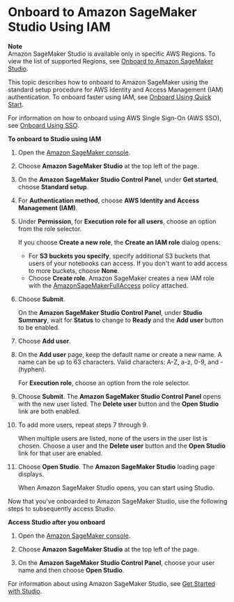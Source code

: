 # Onboard to Amazon SageMaker Studio Using IAM<a name="onboard-iam"></a>

**Note**  
Amazon SageMaker Studio is available only in specific AWS Regions\. To view the list of supported Regions, see [Onboard to Amazon SageMaker Studio](gs-studio-onboard.md)\.

This topic describes how to onboard to Amazon SageMaker using the standard setup procedure for AWS Identity and Access Management \(IAM\) authentication\. To onboard faster using IAM, see [Onboard Using Quick Start](onboard-quick-start.md)\.

For information on how to onboard using AWS Single Sign\-On \(AWS SSO\), see [Onboard Using SSO](onboard-sso-users.md)\.

**To onboard to Studio using IAM**

1. Open the [Amazon SageMaker console](https://console.aws.amazon.com/sagemaker/)\.

1. Choose **Amazon SageMaker Studio** at the top left of the page\.

1. On the **Amazon SageMaker Studio Control Panel**, under **Get started**, choose **Standard setup**\.

1. For **Authentication method**, choose **AWS Identity and Access Management \(IAM\)**\.

1. Under **Permission**, for **Execution role for all users**, choose an option from the role selector\.

   If you choose **Create a new role**, the **Create an IAM role** dialog opens:
   + For **S3 buckets you specify**, specify additional S3 buckets that users of your notebooks can access\. If you don't want to add access to more buckets, choose **None**\.
   + Choose **Create role**\. Amazon SageMaker creates a new IAM role with the [AmazonSageMakerFullAccess](https://console.aws.amazon.com/iam/home?#/policies/arn:aws:iam::aws:policy/AmazonSageMakerFullAccess) policy attached\.

1. Choose **Submit**\.

   On the **Amazon SageMaker Studio Control Panel**, under **Studio Summary**, wait for **Status** to change to **Ready** and the **Add user** button to be enabled\.

1. Choose **Add user**\.

1. On the **Add user** page, keep the default name or create a new name\. A name can be up to 63 characters\. Valid characters: A\-Z, a\-z, 0\-9, and \- \(hyphen\)\. 

   For **Execution role**, choose an option from the role selector\.

1. Choose **Submit**\. The **Amazon SageMaker Studio Control Panel** opens with the new user listed\. The **Delete user** button and the **Open Studio** link are both enabled\.

1. To add more users, repeat steps 7 through 9\.

   When multiple users are listed, none of the users in the user list is chosen\. Choose a user and the **Delete user** button and the **Open Studio** link for that user are enabled\.

1. Choose **Open Studio**\. The **Amazon SageMaker Studio** loading page displays\.

   When Amazon SageMaker Studio opens, you can start using Studio\.

Now that you've onboarded to Amazon SageMaker Studio, use the following steps to subsequently access Studio\.

**Access Studio after you onboard**

1. Open the [Amazon SageMaker console](https://console.aws.amazon.com/sagemaker/)\.

1. Choose **Amazon SageMaker Studio** at the top left of the page\.

1. On the **Amazon SageMaker Studio Control Panel**, choose your user name and then choose **Open Studio**\.

For information about using Amazon SageMaker Studio, see [Get Started with Studio](gs-studio.md)\.